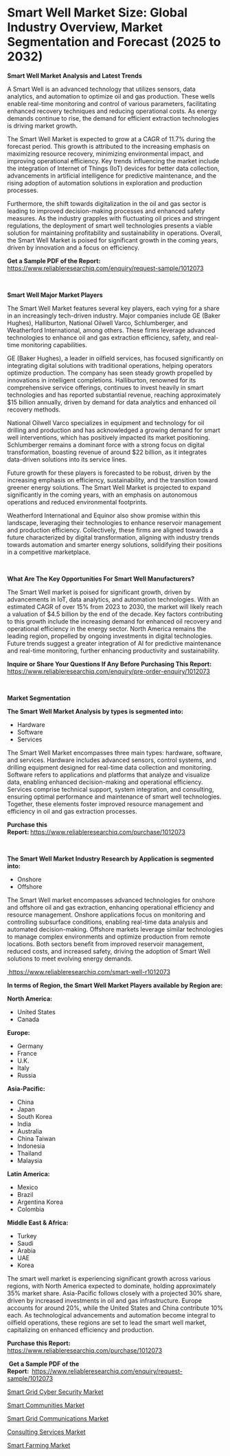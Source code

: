 <p><h1>Smart Well Market Size: Global Industry Overview, Market Segmentation and Forecast (2025 to 2032)</h1></p><p><strong>Smart Well Market Analysis and Latest Trends</strong></p>
<p><p>A Smart Well is an advanced technology that utilizes sensors, data analytics, and automation to optimize oil and gas production. These wells enable real-time monitoring and control of various parameters, facilitating enhanced recovery techniques and reducing operational costs. As energy demands continue to rise, the demand for efficient extraction technologies is driving market growth.</p><p>The Smart Well Market is expected to grow at a CAGR of 11.7% during the forecast period. This growth is attributed to the increasing emphasis on maximizing resource recovery, minimizing environmental impact, and improving operational efficiency. Key trends influencing the market include the integration of Internet of Things (IoT) devices for better data collection, advancements in artificial intelligence for predictive maintenance, and the rising adoption of automation solutions in exploration and production processes.</p><p>Furthermore, the shift towards digitalization in the oil and gas sector is leading to improved decision-making processes and enhanced safety measures. As the industry grapples with fluctuating oil prices and stringent regulations, the deployment of smart well technologies presents a viable solution for maintaining profitability and sustainability in operations. Overall, the Smart Well Market is poised for significant growth in the coming years, driven by innovation and a focus on efficiency.</p></p>
<p><strong>Get a Sample PDF of the Report:&nbsp;</strong> <a href="https://www.reliableresearchiq.com/enquiry/request-sample/1012073?utm_campaign=1834&utm_medium=2&utm_source=Github&utm_content=ia&utm_term=06032025&utm_id=smart-well">https://www.reliableresearchiq.com/enquiry/request-sample/1012073</a></p>
<p>&nbsp;</p>
<p><strong>Smart Well Major Market Players</strong></p>
<p><p>The Smart Well Market features several key players, each vying for a share in an increasingly tech-driven industry. Major companies include GE (Baker Hughes), Halliburton, National Oilwell Varco, Schlumberger, and Weatherford International, among others. These firms leverage advanced technologies to enhance oil and gas extraction efficiency, safety, and real-time monitoring capabilities.</p><p>GE (Baker Hughes), a leader in oilfield services, has focused significantly on integrating digital solutions with traditional operations, helping operators optimize production. The company has seen steady growth propelled by innovations in intelligent completions. Halliburton, renowned for its comprehensive service offerings, continues to invest heavily in smart technologies and has reported substantial revenue, reaching approximately $15 billion annually, driven by demand for data analytics and enhanced oil recovery methods.</p><p>National Oilwell Varco specializes in equipment and technology for oil drilling and production and has acknowledged a growing demand for smart well interventions, which has positively impacted its market positioning. Schlumberger remains a dominant force with a strong focus on digital transformation, boasting revenue of around $22 billion, as it integrates data-driven solutions into its service lines.</p><p>Future growth for these players is forecasted to be robust, driven by the increasing emphasis on efficiency, sustainability, and the transition toward greener energy solutions. The Smart Well Market is projected to expand significantly in the coming years, with an emphasis on autonomous operations and reduced environmental footprints.</p><p>Weatherford International and Equinor also show promise within this landscape, leveraging their technologies to enhance reservoir management and production efficiency. Collectively, these firms are aligned towards a future characterized by digital transformation, aligning with industry trends towards automation and smarter energy solutions, solidifying their positions in a competitive marketplace.</p></p>
<p>&nbsp;</p>
<p><strong>What Are The Key Opportunities For Smart Well Manufacturers?</strong></p>
<p><p>The Smart Well market is poised for significant growth, driven by advancements in IoT, data analytics, and automation technologies. With an estimated CAGR of over 15% from 2023 to 2030, the market will likely reach a valuation of $4.5 billion by the end of the decade. Key factors contributing to this growth include the increasing demand for enhanced oil recovery and operational efficiency in the energy sector. North America remains the leading region, propelled by ongoing investments in digital technologies. Future trends suggest a greater integration of AI for predictive maintenance and real-time monitoring, further enhancing productivity and sustainability.</p></p>
<p><strong>Inquire or Share Your Questions If Any Before Purchasing This Report:</strong> <a href="https://www.reliableresearchiq.com/enquiry/pre-order-enquiry/1012073?utm_campaign=1834&utm_medium=2&utm_source=Github&utm_content=ia&utm_term=06032025&utm_id=smart-well">https://www.reliableresearchiq.com/enquiry/pre-order-enquiry/1012073</a></p>
<p>&nbsp;</p>
<p><strong>Market Segmentation</strong></p>
<p><strong>The Smart Well Market Analysis by types is segmented into:</strong></p>
<p><ul><li>Hardware</li><li>Software</li><li>Services</li></ul></p>
<p><p>The Smart Well Market encompasses three main types: hardware, software, and services. Hardware includes advanced sensors, control systems, and drilling equipment designed for real-time data collection and monitoring. Software refers to applications and platforms that analyze and visualize data, enabling enhanced decision-making and operational efficiency. Services comprise technical support, system integration, and consulting, ensuring optimal performance and maintenance of smart well technologies. Together, these elements foster improved resource management and efficiency in oil and gas extraction processes.</p></p>
<p><strong>Purchase this Report:&nbsp;</strong><a href="https://www.reliableresearchiq.com/purchase/1012073?utm_campaign=1834&utm_medium=2&utm_source=Github&utm_content=ia&utm_term=06032025&utm_id=smart-well">https://www.reliableresearchiq.com/purchase/1012073</a></p>
<p>&nbsp;</p>
<p><strong>The Smart Well Market Industry Research by Application is segmented into:</strong></p>
<p><ul><li>Onshore</li><li>Offshore</li></ul></p>
<p><p>The Smart Well market encompasses advanced technologies for onshore and offshore oil and gas extraction, enhancing operational efficiency and resource management. Onshore applications focus on monitoring and controlling subsurface conditions, enabling real-time data analysis and automated decision-making. Offshore markets leverage similar technologies to manage complex environments and optimize production from remote locations. Both sectors benefit from improved reservoir management, reduced costs, and increased safety, driving the adoption of Smart Well solutions to meet evolving energy demands.</p></p>
<p><a href="https://www.reliableresearchiq.com/smart-well-r1012073?utm_campaign=1834&utm_medium=2&utm_source=Github&utm_content=ia&utm_term=06032025&utm_id=smart-well">&nbsp;https://www.reliableresearchiq.com/smart-well-r1012073</a></p>
<p><strong>In terms of Region, the Smart Well Market Players available by Region are:</strong></p>
<p>
    <p> <strong> North America: </strong>
        <ul>
            <li>United States</li>
            <li>Canada</li>
        </ul>
        </p> 
    <p> <strong> Europe: </strong>
        <ul>
            <li>Germany</li>
            <li>France</li>
            <li>U.K.</li>
            <li>Italy</li>
            <li>Russia</li>
        </ul>
        </p> 
    <p> <strong> Asia-Pacific: </strong>
        <ul>
            <li>China</li>
            <li>Japan</li>
            <li>South Korea</li>
            <li>India</li>
            <li>Australia</li>
            <li>China Taiwan</li>
            <li>Indonesia</li>
            <li>Thailand</li>
            <li>Malaysia</li>
        </ul>
        </p> 
    <p> <strong> Latin America: </strong>
        <ul>
            <li>Mexico</li>
            <li>Brazil</li>
            <li>Argentina Korea</li>
            <li>Colombia</li>
        </ul>
        </p> 
    <p> <strong> Middle East & Africa: </strong>
        <ul>
            <li>Turkey</li>
            <li>Saudi</li>
            <li>Arabia</li>
            <li>UAE</li>
            <li>Korea</li>
        </ul>
    </p>
    </p>
<p><p>The smart well market is experiencing significant growth across various regions, with North America expected to dominate, holding approximately 35% market share. Asia-Pacific follows closely with a projected 30% share, driven by increased investments in oil and gas infrastructure. Europe accounts for around 20%, while the United States and China contribute 10% each. As technological advancements and automation become integral to oilfield operations, these regions are set to lead the smart well market, capitalizing on enhanced efficiency and production.</p></p>
<p><strong>Purchase this Report: </strong><a href="https://www.reliableresearchiq.com/purchase/1012073?utm_campaign=1834&utm_medium=2&utm_source=Github&utm_content=ia&utm_term=06032025&utm_id=smart-well">https://www.reliableresearchiq.com/purchase/1012073</a></p>
<p>&nbsp;<strong>Get a Sample PDF of the Report:&nbsp;&nbsp;</strong><a href="https://www.reliableresearchiq.com/enquiry/request-sample/1012073?utm_campaign=1834&utm_medium=2&utm_source=Github&utm_content=ia&utm_term=06032025&utm_id=smart-well">https://www.reliableresearchiq.com/enquiry/request-sample/1012073</a></p>
<p><strong></strong></p>
<p><p><a href="https://github.com/klenaestien23/Market-Research-Report-List-1/blob/main/smart-grid-cyber-security-market.md?utm_campaign=1834&utm_medium=2&utm_source=Github&utm_content=ia&utm_term=06032025&utm_id=smart-well">Smart Grid Cyber Security Market</a></p><p><a href="https://github.com/filinjaic7/Market-Research-Report-List-1/blob/main/smart-communities-market.md?utm_campaign=1834&utm_medium=2&utm_source=Github&utm_content=ia&utm_term=06032025&utm_id=smart-well">Smart Communities Market</a></p><p><a href="https://github.com/ishikodehira/Market-Research-Report-List-1/blob/main/smart-grid-communications-market.md?utm_campaign=1834&utm_medium=2&utm_source=Github&utm_content=ia&utm_term=06032025&utm_id=smart-well">Smart Grid Communications Market</a></p><p><a href="https://github.com/rocicbenton/Market-Research-Report-List-1/blob/main/consulting-services-market.md?utm_campaign=1834&utm_medium=2&utm_source=Github&utm_content=ia&utm_term=06032025&utm_id=smart-well">Consulting Services Market</a></p><p><a href="https://github.com/tahjaylestro/Market-Research-Report-List-1/blob/main/smart-farming-market.md?utm_campaign=1834&utm_medium=2&utm_source=Github&utm_content=ia&utm_term=06032025&utm_id=smart-well">Smart Farming Market</a></p></p>